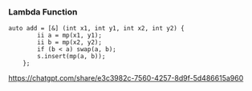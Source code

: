 ### Lambda Function

```
auto add = [&] (int x1, int y1, int x2, int y2) {
        ii a = mp(x1, y1);
        ii b = mp(x2, y2);
        if (b < a) swap(a, b);
        s.insert(mp(a, b));
    };
```

https://chatgpt.com/share/e3c3982c-7560-4257-8d9f-5d486615a960
